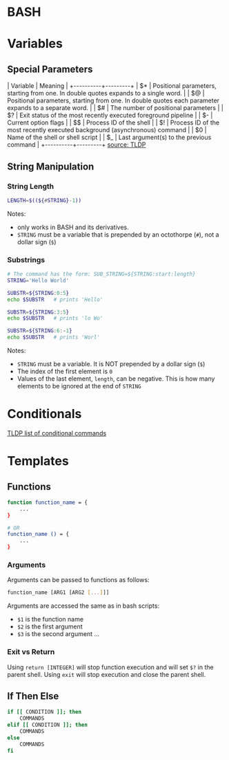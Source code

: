 # BASH

# Variables
## Special Parameters
| Variable | Meaning |
+----------+---------+
| $\*	   | Positional parameters, starting from one. In double quotes expands to a single word. |
| $@	   | Positional parameters, starting from one. In double quotes each parameter expands to a separate word. |
| $#	   | The number of positional parameters |
| $?	   | Exit status of the most recently executed foreground pipeline |
| $-	   | Current option flags |
| $$	   | Process ID of the shell |
| $!	   | Process ID of the most recently executed background (asynchronous) command |
| $0	   | Name of the shell or shell script |
| $\_      | Last argument(s) to the previous command |
+----------+---------+
[source: TLDP](https://tldp.org/LDP/Bash-Beginners-Guide/html/sect_03_02.html)

## String Manipulation
### String Length
```bash
LENGTH=$((${#STRING}-1))
```
Notes: 
- only works in BASH and its derivatives.
- `STRING` must be a variable that is prepended by an octothorpe (`#`), not a dollar sign (`$`)

### Substrings
```bash
# The command has the form: SUB_STRING=${STRING:start:length}
STRING='Hello World'

SUBSTR=${STRING:0:5}
echo $SUBSTR   # prints 'Hello'

SUBSTR=${STRING:3:5}
echo $SUBSTR   # prints 'lo Wo'

SUBSTR=${STRING:6:-1}
echo $SUBSTR   # prints 'Worl'
```
Notes: 
- `STRING` must be a variable. It is NOT prepended by a dollar sign (`$`)
- The index of the first element is `0`
- Values of the last element, `length`, can be negative. This is how many elements to be ignored at the end of `STRING`


# Conditionals
[TLDP list of conditional commands](https://www.tldp.org/LDP/Bash-Beginners-Guide/html/sect_07_01.html)


# Templates
## Functions
```bash
function function_name = {
    ...
}

# OR
function_name () = {
    ...
}
```

### Arguments
Arguments can be passed to functions as follows:
```bash
function_name [ARG1 [ARG2 [...]]]
```
Arguments are accessed the same as in bash scripts:
* `$1` is the function name
* `$2` is the first argument
* `$3` is the second argument ...

### Exit vs Return
Using `return [INTEGER]` will stop function execution and will set `$?` in the parent shell.
Using `exit` will stop execution and close the parent shell.


## If Then Else
```bash
if [[ CONDITION ]]; then
    COMMANDS
elif [[ CONDITION ]]; then
    COMMANDS
else
    COMMANDS
fi
```
